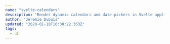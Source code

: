 ```yaml
---
name: "svelte-calendars"
description: "Render dynamic calendars and date pickers in Svelte applications."
author: "Jérémie Dubuis"
updated: "2020-01-10T16:30:22.353Z"
tags: 
  - ui
---
```

